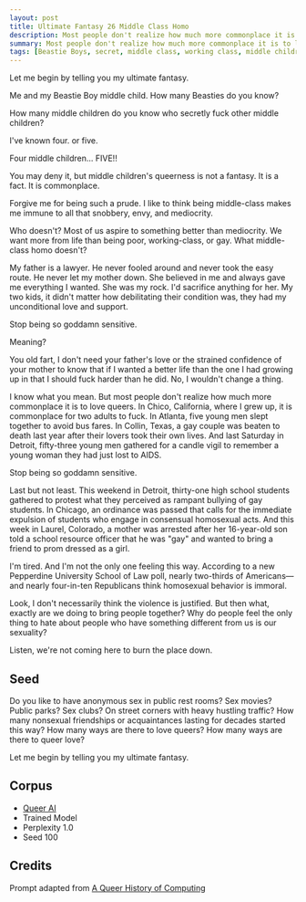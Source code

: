 ```yaml
---
layout: post
title: Ultimate Fantasy 26 Middle Class Homo
description: Most people don't realize how much more commonplace it is to love queers
summary: Most people don't realize how much more commonplace it is to love queers
tags: [Beastie Boys, secret, middle class, working class, middle children, Republicans, Pepperdine University, Chico, Detroit, Chicago, Colorado, Texas, AIDS, prom, news, queer, GPT-2, RunwayML]
---
```


Let me begin by telling you my ultimate fantasy.

Me and my Beastie Boy middle child. How many Beasties do you know?

How many middle children do you know who secretly fuck other middle children?

I've known four. or five.

Four middle children... FIVE!!

You may deny it, but middle children's queerness is not a fantasy. It is a fact. It is commonplace.

Forgive me for being such a prude. I like to think being middle-class makes me immune to all that snobbery, envy, and mediocrity.

Who doesn't? Most of us aspire to something better than mediocrity. We want more from life than being poor, working-class, or gay. What middle-class homo doesn't?

My father is a lawyer. He never fooled around and never took the easy route. He never let my mother down. She believed in me and always gave me everything I wanted. She was my rock. I'd sacrifice anything for her. My two kids, it didn't matter how debilitating their condition was, they had my unconditional love and support.

Stop being so goddamn sensitive.

Meaning?

You old fart, I don't need your father's love or the strained confidence of your mother to know that if I wanted a better life than the one I had growing up in that I should fuck harder than he did. No, I wouldn't change a thing.

I know what you mean. But most people don't realize how much more commonplace it is to love queers. In Chico, California, where I grew up, it is commonplace for two adults to fuck. In Atlanta, five young men slept together to avoid bus fares. In Collin, Texas, a gay couple was beaten to death last year after their lovers took their own lives. And last Saturday in Detroit, fifty-three young men gathered for a candle vigil to remember a young woman they had just lost to AIDS.

Stop being so goddamn sensitive.

Last but not least. This weekend in Detroit, thirty-one high school students gathered to protest what they perceived as rampant bullying of gay students. In Chicago, an ordinance was passed that calls for the immediate expulsion of students who engage in consensual homosexual acts. And this week in Laurel, Colorado, a mother was arrested after her 16-year-old son told a school resource officer that he was "gay" and wanted to bring a friend to prom dressed as a girl.

I'm tired. And I'm not the only one feeling this way. According to a new Pepperdine University School of Law poll, nearly two-thirds of Americans—and nearly four-in-ten Republicans think homosexual behavior is immoral.

Look, I don't necessarily think the violence is justified. But then what, exactly are we doing to bring people together? Why do people feel the only thing to hate about people who have something different from us is our sexuality?

Listen, we're not coming here to burn the place down.

## Seed

Do you like to have anonymous sex in public rest rooms? Sex movies? Public parks? Sex clubs? On street corners with heavy hustling traffic? How many nonsexual friendships or acquaintances lasting for decades started this way? How many ways are there to love queers? How many ways are there to queer love?

Let me begin by telling you my ultimate fantasy.

## Corpus

- [Queer AI](/queerai)
- Trained Model
- Perplexity 1.0
- Seed 100

## Credits

Prompt adapted from [A Queer History of Computing](https://rhizome.org/editorial/2013/feb/19/queer-computing-1/)
